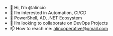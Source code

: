 - 👋 Hi, I’m @alincio
- 👀 I’m interested in Automation, CI/CD
- 🌱 PowerShell, AD, .NET Ecosystem
- 💞️ I’m looking to collaborate on DevOps Projects
- 📫 How to reach me: alincoperative@gmail.com

<!---
alincio/alincio is a ✨ special ✨ repository because its `README.md` (this file) appears on your GitHub profile.
You can click the Preview link to take a look at your changes.
--->
